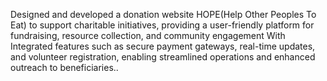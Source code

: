 Designed and developed a donation website HOPE(Help Other Peoples To Eat) to support charitable initiatives, providing a user-friendly platform for fundraising, resource collection, and community engagement   With Integrated features such as secure payment gateways, real-time updates, and volunteer registration, enabling streamlined operations and enhanced outreach to beneficiaries..
